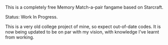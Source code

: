 This is a completely free Memory Match-a-pair fangame based on Starcraft.

Status: Work In Progress.

This is a very old college project of mine, so expect out-of-date codes.
It is now being updated to be on par with my vision, with knowledge I've learnt from working.
